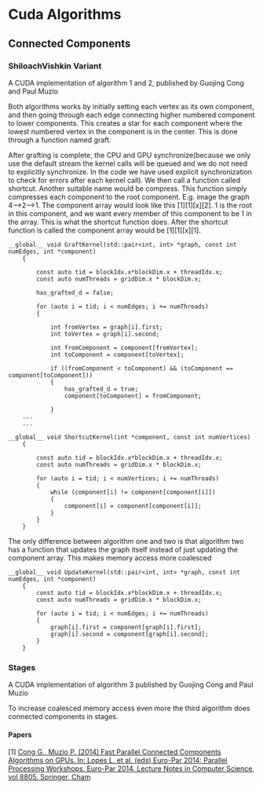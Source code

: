 # Cuda Algorithms

## Connected Components

### ShiloachVishkin Variant

<p>A CUDA implementation of algorithm 1 and 2, published by Guojing Cong and Paul Muzio</p>


<p>Both algorithms works by initially setting each vertex as its own component, and then going through each edge connecting higher numbered component to lower components. This creates a star for each component where the lowest numbered vertex in the component is in the center. This is done through a function named graft.

After grafting is complete, the CPU and GPU synchronize(because we only use the default stream the kernel calls will be queued and we do not need to explicitly synchronize. In the code we have used explicit synchronization to check for errors after each kernel call). We then call a function called shortcut. Another suitable name would be compress. This function simply compresses each component to the root component. E.g. image the graph 4-->2-->1. The component array would look like this [1][1][x][2]. 1 is the root in this component, and we want every member of this component to be 1 in the array. This is what the shortcut function does. After the shortcut function is called the component array would be [1][1][x][1].</p>

```cuda
__global__ void GraftKernel(std::pair<int, int> *graph, const int numEdges, int *component)
	{

		const auto tid = blockIdx.x*blockDim.x + threadIdx.x;
		const auto numThreads = gridDim.x * blockDim.x;

		has_grafted_d = false;

		for (auto i = tid; i < numEdges; i += numThreads)
		{

			int fromVertex = graph[i].first;
			int toVertex = graph[i].second;

			int fromComponent = component[fromVertex];
			int toComponent = component[toVertex];

			if ((fromComponent < toComponent) && (toComponent == component[toComponent]))
			{
				has_grafted_d = true;
				component[toComponent] = fromComponent;

			}
	...
	...
```

```cuda
__global__ void ShortcutKernel(int *component, const int numVertices)
	{

		const auto tid = blockIdx.x*blockDim.x + threadIdx.x;
		const auto numThreads = gridDim.x * blockDim.x;

		for (auto i = tid; i < numVertices; i += numThreads)
		{
			while (component[i] != component[component[i]])
			{
				component[i] = component[component[i]];
			}
		}
	}
```


The only difference between algorithm one and two is that algorithm two has a function that updates the graph itself instead of just updating the component array. This makes memory access more coalesced


```cuda
__global__ void UpdateKernel(std::pair<int, int> *graph, const int numEdges, int *component)
	{
		const auto tid = blockIdx.x*blockDim.x + threadIdx.x;
		const auto numThreads = gridDim.x * blockDim.x;

		for (auto i = tid; i < numEdges; i += numThreads)
		{
			graph[i].first = component[graph[i].first];
			graph[i].second = component[graph[i].second];
		}
	}
```



### Stages
<p>A CUDA implementation of algorithm 3 published by Guojing Cong and Paul Muzio</p>

<p>To increase coalesced memory access even more the third algorithm does connected components in stages.</p>



#### Papers
[1] <a href="https://doi.org/10.1007/978-3-319-14325-5_14">Cong G., Muzio P. (2014) Fast Parallel Connected Components Algorithms on GPUs. In: Lopes L. et al. (eds) Euro-Par 2014: Parallel Processing Workshops. Euro-Par 2014. Lecture Notes in Computer Science, vol 8805. Springer, Cham</a></p>

